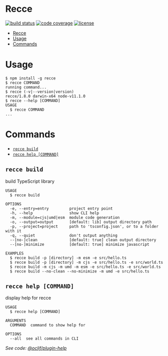 # Recce

[![build status](https://travis-ci.org/escapace/recce.svg?branch=master)](https://travis-ci.org/escapace/recce)
[![code coverage](https://codecov.io/gh/escapace/recce/branch/master/graph/badge.svg)](https://codecov.io/gh/escapace/recce)
[![license](https://img.shields.io/badge/license-Mozilla%20Public%20License%20Version%202.0-blue.svg)]()

<!-- toc -->
* [Recce](#recce)
* [Usage](#usage)
* [Commands](#commands)
<!-- tocstop -->

# Usage

<!-- usage -->
```sh-session
$ npm install -g recce
$ recce COMMAND
running command...
$ recce (-v|--version|version)
recce/1.8.0 darwin-x64 node-v11.1.0
$ recce --help [COMMAND]
USAGE
  $ recce COMMAND
...
```
<!-- usagestop -->

# Commands

<!-- commands -->
* [`recce build`](#recce-build)
* [`recce help [COMMAND]`](#recce-help-command)

## `recce build`

build TypeScript library

```
USAGE
  $ recce build

OPTIONS
  -e, --entry=entry         project entry point
  -h, --help                show CLI help
  -m, --module=cjs|umd|esm  module code generation
  -o, --output=output       [default: lib] output directory path
  -p, --project=project     path to 'tsconfig.json', or to a folder with it
  -q, --quiet               don't output anything
  --[no-]clean              [default: true] clean output directory
  --[no-]minimize           [default: true] minimize javascript

EXAMPLES
  $ recce build -p [directory] -m esm -e src/hello.ts
  $ recce build -p [directory] -m cjs -e src/hello.ts -e src/world.ts
  $ recce build -m cjs -m umd -m esm -e src/hello.ts -e src/world.ts
  $ recce build --no-clean --no-minimize -m umd -e src/hello.ts
```

## `recce help [COMMAND]`

display help for recce

```
USAGE
  $ recce help [COMMAND]

ARGUMENTS
  COMMAND  command to show help for

OPTIONS
  --all  see all commands in CLI
```

_See code: [@oclif/plugin-help](https://github.com/oclif/plugin-help/blob/v2.1.4/src/commands/help.ts)_
<!-- commandsstop -->
